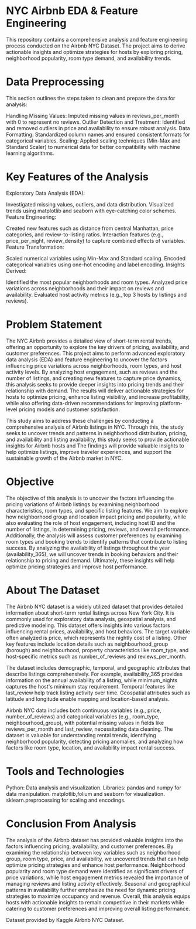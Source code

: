 # NYC Airbnb EDA & Feature Engineering

This repository contains a comprehensive analysis and feature engineering process conducted on the Airbnb NYC Dataset. The project aims to derive actionable insights and optimize strategies for hosts by exploring pricing, neighborhood popularity, room type demand, and availability trends.

# Data Preprocessing
This section outlines the steps taken to clean and prepare the data for analysis:

Handling Missing Values: Imputed missing values in reviews_per_month with 0 to represent no reviews.
Outlier Detection and Treatment: Identified and removed outliers in price and availability to ensure robust analysis.
Data Formatting: Standardized column names and ensured consistent formats for categorical variables.
Scaling: Applied scaling techniques (Min-Max and Standard Scaler) to numerical data for better compatibility with machine learning algorithms.


# Key Features of the Analysis
Exploratory Data Analysis (EDA):

Investigated missing values, outliers, and data distribution.
Visualized trends using matplotlib and seaborn with eye-catching color schemes.
Feature Engineering:

Created new features such as distance from central Manhattan, price categories, and review-to-listing ratios.
Interaction features (e.g., price_per_night, review_density) to capture combined effects of variables.
Feature Transformation:

Scaled numerical variables using Min-Max and Standard scaling.
Encoded categorical variables using one-hot encoding and label encoding.
Insights Derived:

Identified the most popular neighborhoods and room types.
Analyzed price variations across neighborhoods and their impact on reviews and availability.
Evaluated host activity metrics (e.g., top 3 hosts by listings and reviews).



# Problem Statement
The NYC Airbnb provides a detailed view of short-term rental trends, offering an opportunity to explore the key drivers of pricing, availability, and customer preferences. This project aims to perform advanced exploratory data analysis (EDA) and feature engineering to uncover the factors influencing price variations across neighborhoods, room types, and host activity levels. By analyzing host engagement, such as reviews and the number of listings, and creating new features to capture price dynamics, this analysis seeks to provide deeper insights into pricing trends and their relationship with demand. The results will deliver actionable strategies for hosts to optimize pricing, enhance listing visibility, and increase profitability, while also offering data-driven recommendations for improving platform-level pricing models and customer satisfaction.

This study aims to address these challenges by conducting a comprehensive analysis of Airbnb listings in NYC. Through this, the study seeks to uncover trends and patterns in neighborhood distribution, pricing, and availability and listing availability, this study seeks to provide actionable insights for Airbnb hosts and The findings will provide valuable insights to help optimize listings, improve traveler experiences, and support the sustainable growth of the Airbnb market in NYC.

# Objective
The objective of this analysis is to uncover the factors influencing the pricing variations of Airbnb listings by examining neighborhood characteristics, room types, and specific listing features. We aim to explore how neighborhood group and location impact pricing and popularity, while also evaluating the role of host engagement, including host ID and the number of listings, in determining pricing, reviews, and overall performance. Additionally, the analysis will assess customer preferences by examining room types and booking trends to identify patterns that contribute to listing success. By analyzing the availability of listings throughout the year (availability_365), we will uncover trends in booking behaviors and their relationship to pricing and demand. Ultimately, these insights will help optimize pricing strategies and improve host performance.

# About The Dataset
The Airbnb NYC dataset is a widely utilized dataset that provides detailed information about short-term rental listings across New York City. It is commonly used for exploratory data analysis, geospatial analysis, and predictive modeling. This dataset offers insights into various factors influencing rental prices, availability, and host behaviors. The target variable often analyzed is price, which represents the nightly cost of a listing. Other key features include location details such as neighbourhood_group (borough) and neighbourhood, property characteristics like room_type, and host-specific metrics such as number_of_reviews and reviews_per_month.

The dataset includes demographic, temporal, and geographic attributes that describe listings comprehensively. For example, availability_365 provides information on the annual availability of a listing, while minimum_nights captures the host's minimum stay requirement. Temporal features like last_review help track listing activity over time. Geospatial attributes such as latitude and longitude enable mapping and location-based analysis.

Airbnb NYC data includes both continuous variables (e.g., price, number_of_reviews) and categorical variables (e.g., room_type, neighbourhood_group), with potential missing values in fields like reviews_per_month and last_review, necessitating data cleaning. The dataset is valuable for understanding rental trends, identifying neighborhood popularity, detecting pricing anomalies, and analyzing how factors like room type, location, and availability impact rental success.

# Tools and Technologies
Python: Data analysis and visualization.
Libraries:
pandas and numpy for data manipulation.
matplotlib,folium and seaborn for visualization.
sklearn.preprocessing for scaling and encodings.

# Conclusion From Analysis
The analysis of the Airbnb dataset has provided valuable insights into the factors influencing pricing, availability, and customer preferences. By examining the relationship between key variables such as neighborhood group, room type, price, and availability, we uncovered trends that can help optimize pricing strategies and enhance host performance. Neighborhood popularity and room type demand were identified as significant drivers of price variations, while host engagement metrics revealed the importance of managing reviews and listing activity effectively. Seasonal and geographical patterns in availability further emphasize the need for dynamic pricing strategies to maximize occupancy and revenue. Overall, this analysis equips hosts with actionable insights to remain competitive in their markets while catering to customer preferences and improving overall listing performance.


Dataset provided by Kaggle Airbnb NYC Dataset.
